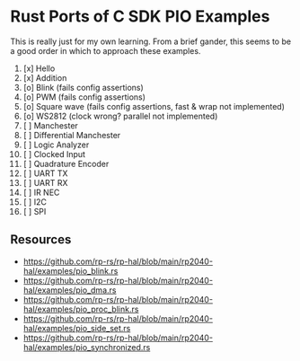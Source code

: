 # Rust Ports of C SDK PIO Examples

This is really just for my own learning.  From a brief gander, this seems to be
a good order in which to approach these examples.

1. [x] Hello
1. [x] Addition
1. [o] Blink (fails config assertions)
1. [o] PWM (fails config assertions)
1. [o] Square wave (fails config assertions, fast & wrap not implemented)
1. [o] WS2812 (clock wrong? parallel not implemented)
1. [ ] Manchester
1. [ ] Differential Manchester
1. [ ] Logic Analyzer
1. [ ] Clocked Input
1. [ ] Quadrature Encoder
1. [ ] UART TX
1. [ ] UART RX
1. [ ] IR NEC
1. [ ] I2C
1. [ ] SPI

## Resources

- <https://github.com/rp-rs/rp-hal/blob/main/rp2040-hal/examples/pio_blink.rs>
- <https://github.com/rp-rs/rp-hal/blob/main/rp2040-hal/examples/pio_dma.rs>
- <https://github.com/rp-rs/rp-hal/blob/main/rp2040-hal/examples/pio_proc_blink.rs>
- <https://github.com/rp-rs/rp-hal/blob/main/rp2040-hal/examples/pio_side_set.rs>
- <https://github.com/rp-rs/rp-hal/blob/main/rp2040-hal/examples/pio_synchronized.rs>
